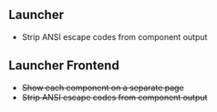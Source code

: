 ## Launcher
* Strip ANSI escape codes from component output

## Launcher Frontend
* ~~Show each component on a separate page~~
* ~~Strip ANSI escape codes from component output~~